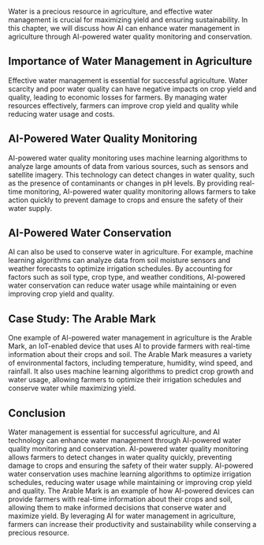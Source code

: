 
Water is a precious resource in agriculture, and effective water management is crucial for maximizing yield and ensuring sustainability. In this chapter, we will discuss how AI can enhance water management in agriculture through AI-powered water quality monitoring and conservation.

Importance of Water Management in Agriculture
---------------------------------------------

Effective water management is essential for successful agriculture. Water scarcity and poor water quality can have negative impacts on crop yield and quality, leading to economic losses for farmers. By managing water resources effectively, farmers can improve crop yield and quality while reducing water usage and costs.

AI-Powered Water Quality Monitoring
-----------------------------------

AI-powered water quality monitoring uses machine learning algorithms to analyze large amounts of data from various sources, such as sensors and satellite imagery. This technology can detect changes in water quality, such as the presence of contaminants or changes in pH levels. By providing real-time monitoring, AI-powered water quality monitoring allows farmers to take action quickly to prevent damage to crops and ensure the safety of their water supply.

AI-Powered Water Conservation
-----------------------------

AI can also be used to conserve water in agriculture. For example, machine learning algorithms can analyze data from soil moisture sensors and weather forecasts to optimize irrigation schedules. By accounting for factors such as soil type, crop type, and weather conditions, AI-powered water conservation can reduce water usage while maintaining or even improving crop yield and quality.

Case Study: The Arable Mark
---------------------------

One example of AI-powered water management in agriculture is the Arable Mark, an IoT-enabled device that uses AI to provide farmers with real-time information about their crops and soil. The Arable Mark measures a variety of environmental factors, including temperature, humidity, wind speed, and rainfall. It also uses machine learning algorithms to predict crop growth and water usage, allowing farmers to optimize their irrigation schedules and conserve water while maximizing yield.

Conclusion
----------

Water management is essential for successful agriculture, and AI technology can enhance water management through AI-powered water quality monitoring and conservation. AI-powered water quality monitoring allows farmers to detect changes in water quality quickly, preventing damage to crops and ensuring the safety of their water supply. AI-powered water conservation uses machine learning algorithms to optimize irrigation schedules, reducing water usage while maintaining or improving crop yield and quality. The Arable Mark is an example of how AI-powered devices can provide farmers with real-time information about their crops and soil, allowing them to make informed decisions that conserve water and maximize yield. By leveraging AI for water management in agriculture, farmers can increase their productivity and sustainability while conserving a precious resource.
